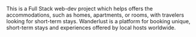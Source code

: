 This is a Full Stack web-dev project which helps offers the accommodations, such as homes, apartments, 
or rooms, with travelers looking for short-term stays.
Wanderlust is a platform for booking unique, short-term stays and 
experiences offered by local hosts worldwide.
